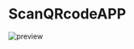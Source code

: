 # ScanQRcodeAPP

![preview](https://user-images.githubusercontent.com/63510707/202487124-011a5620-fe49-4646-a526-01fefd62edc7.gif)
